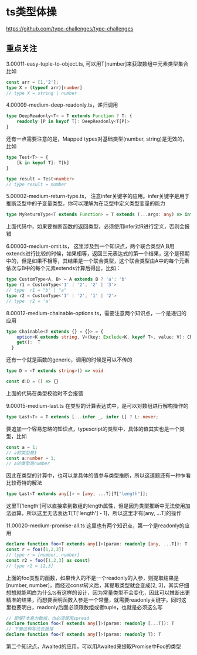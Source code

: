 # ts类型体操
https://github.com/type-challenges/type-challenges

## 重点关注
3.00011-easy-tuple-to-object.ts, 可以用T[number]来获取数组中元素类型集合
比如
```typescript
const arr = [1,'2'];
type X = (typeof arr)[number]
// type X = string | number
```

4.00009-medium-deep-readonly.ts，递归调用
```typescript
type DeepReadonly<T> = T extends Function ? T: {
    readonly [P in keyof T]: DeepReadonly<T[P]>
}
```
还有一点需要注意的是，Mapped types对基础类型(number, string)是无效的，比如
```typescript
type Test<T> = {
    [k in keyof T]: T[k]
}

type result = Test<number>
// type result = number
```

5.00002-medium-return-type.ts， 注意infer关键字的应用。infer关键字是用于推断泛型中的子变量类型，你可以理解为在泛型中定义类型变量的能力
```typescript
type MyReturnType<T extends Function> = T extends (...args: any) => infer R ? R : never
```
上面代码中，如果要推断函数的返回类型，必须使用infer对R进行定义，否则会报错 


6.00003-medium-omit.ts， 这里涉及到一个知识点，两个联合类型A,B用extends进行比较的时候，如果相等，返回三元表达式的第一个结果，这个是预期中的，但是如果不相等，其结果是一个联合类型，这个联合类型由A中的每个元素依次与B中的每个元素extends计算后得出，比如：
```typescript
type CustomType<A, B> = A extends B ? 'a': 'b'
type r1 = CustomType<'1' | '2', '2' | '3'>
// type  r1 = "b" | "a"
type r2 = CustomType<'1' | '2', '1' | '2'>
// type  r2 = 'a'
```

8.00012-medium-chainable-options.ts，需要注意两个知识点，一个是递归的应用
```typescript
type Chainable<T extends {} = {}> = {
    option<K extends string, V>(key: Exclude<K, keyof T>, value: V): Chainable<Overwrite<T, Record<K, V>>>
    get():  T
  }
```
还有一个就是函数的generic，调用的时候是可以不传的
```typescript
type D = <T extends string>() => void

const d:D = () => {}
```
上面的代码在类型校验时不会报错

9.00015-medium-last.ts 在类型的计算表达式中，是可以对数组进行解构操作的
```typescript
type Last<T> = T extends [...infer _, infer L] ? L: never;
```
要追加一个容易忽略的知识点，typescript的类型中，具体的值其实也是一个类型，比如
```typescript
const a = 1;
// a的类型是1
const a:number = 1;
// a的类型是number
```
因此在类型的计算中，也可以拿具体的值参与类型推断，所以这道题还有一种乍看比较奇特的解法
```typescript
type Last<T extends any[]> = [any, ...T][T["length"]];
```
这里T['length']可以直接拿到数组的length属性，但是因为类型推断中无法使用加法运算，所以这里无法表达T[T['length'] - 1]，所以这里才有[any, ...T]的操作


11.00020-medium-promise-all.ts  这里也有两个知识点，第一个是readonly的应用
```typescript
declare function foo<T extends any[]>(param: readonly [any, ...T]): T
const r = foo([1,2,3])
// type r = [number, number]
const r2 = foo([1,2,3] as const)
// type r2 = [2,3]
```
上面的foo类型的函数，如果传入的不是一个readonly的入参，则提取结果是[number, number]，而经过const转义后，其提取类型就会变成[2, 3]，其实仔细想想就能明白为什么ts有这样的设计，因为常量类型不会变化，因此可以推断出更精准的结果，而想要表明函数入参是一个常量，就需要readonly关键字。同时这里也要明白，readonly后面必须跟数组或者tuple，也就是必须这么写
```typescript
// 即使T本身为数组，也必须使用spread
declare function foo<T extends any[]>(param: readonly [...T]): T
// 下面这种写法会报错
declare function foo<T extends any[]>(param: readonly T): T
```
第二个知识点，Awaited的应用，可以用Awaited来提取Promise<Foo>中Foo的类型